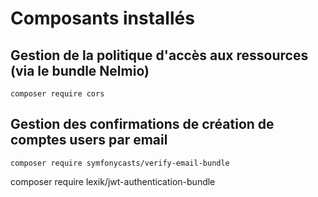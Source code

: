 
# Composants installés

## Gestion de la politique d'accès aux ressources (via le bundle Nelmio)

```composer require cors```

## Gestion des confirmations de création de comptes users par email

```composer require symfonycasts/verify-email-bundle```


composer require lexik/jwt-authentication-bundle